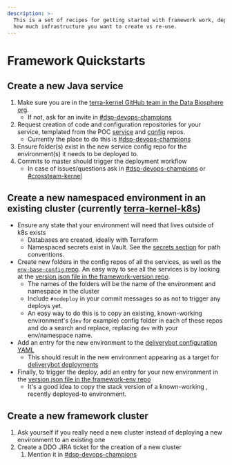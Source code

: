 ```yaml
---
description: >-
  This is a set of recipes for getting started with framework work, depending on
  how much infrastructure you want to create vs re-use.
---
```


# Framework Quickstarts

## Create a new Java service <a id="Create-a-new-Java-service"></a>

1. Make sure you are in the [terra-kernel GitHub team in the Data Biosphere org](https://github.com/orgs/DataBiosphere/teams/terra-kernel).
   * If not, ask for an invite in [\#dsp-devops-champions](https://broadinstitute.slack.com/archives/CADM7MZ35)
2. Request creation of code and configuration repositories for your service, templated from the POC [service](https://github.com/DataBiosphere/kernel-service-poc) and [config](https://github.com/DataBiosphere/kernel-service-poc-config) repos.
   * Currently the place to do this is [\#dsp-devops-champions](https://broadinstitute.slack.com/archives/CADM7MZ35)
3. Ensure folder\(s\) exist in the new service config repo for the environment\(s\) it needs to be deployed to.
4. Commits to master should trigger the deployment workflow
   * In case of issues/questions ask in [\#dsp-devops-champions](https://broadinstitute.slack.com/archives/CADM7MZ35) or [\#crossteam-kernel](https://broadinstitute.slack.com/archives/CSE5QE8AH)

## Create a new namespaced environment in an existing cluster \(currently [terra-kernel-k8s](https://console.cloud.google.com/kubernetes/clusters/details/us-central1-a/terra-kernel-k8s?project=terra-kernel-k8s&organizationId=548622027621)\) <a id="Create-a-new-namespaced-environment-in-an-existing-cluster"></a>

* Ensure any state that your environment will need that lives outside of k8s exists
  * Databases are created, ideally with Terraform
  * Namespaced secrets exist in Vault. See the [secrets section](terra-framework-deployment.md#secrets) for path conventions.
* Create new folders in the config repos of all the services, as well as the [`env-base-config` repo](https://github.com/DataBiosphere/env-base-config). An easy way to see all the services is by looking at the [version.json file in the framework-version repo](https://github.com/DataBiosphere/framework-version/blob/master/version.json).
  * The names of the folders will be the name of the environment and namespace in the cluster
  * Include `#nodeploy` in your commit messages so as not to trigger any deploys yet.
  * An easy way to do this is to copy an existing, known-working environment's \(`dev` for example\) config folder in each of these repos and do a search and replace, replacing `dev` with your env/namespace name.
* Add an entry for the new environment to the [deliverybot configuration YAML](https://github.com/DataBiosphere/framework-version/blob/master/.github/deploy.yml)
  * This should result in the new environment appearing as a target for [deliverybot deployments](https://app.deliverybot.dev/DataBiosphere/framework-version/branch/master)
* Finally, to trigger the deploy, add an entry for your new environment in the [version.json file in the framework-env repo](https://github.com/DataBiosphere/framework-env/blob/master/version.json)
  * It's a good idea to copy the stack version of a known-working , recently deployed-to environment.

## Create a new framework cluster <a id="Create-a-new-framework-cluster"></a>

1. Ask yourself if you really need a new cluster instead of deploying a new environment to an existing one
2. Create a DDO JIRA ticket for the creation of a new cluster
   1. Mention it in [\#dsp-devops-champions](https://broadinstitute.slack.com/archives/CADM7MZ35)

